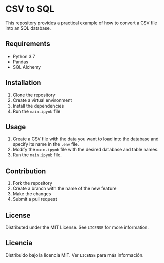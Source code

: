 # CSV to SQL

This repository provides a practical example of how to convert a CSV file into an SQL database.

## Requirements

- Python 3.7
- Pandas
- SQL Alchemy

## Installation

1. Clone the repository
2. Create a virtual environment
3. Install the dependencies
4. Run the `main.ipynb` file

## Usage

1. Create a CSV file with the data you want to load into the database and specify its name in the `.env` file.
2. Modify the `main.ipynb` file with the desired database and table names.
3. Run the `main.ipynb` file.

## Contribution

1. Fork the repository
2. Create a branch with the name of the new feature
3. Make the changes
4. Submit a pull request

## License

Distributed under the MIT License. See `LICENSE` for more information.

## Licencia

Distribuido bajo la licencia MIT. Ver `LICENSE` para más información.
